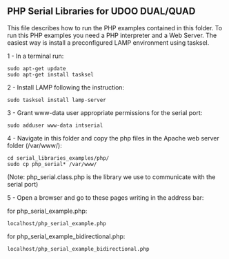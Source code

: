 PHP Serial Libraries for UDOO DUAL/QUAD
--------

This file describes how to run the PHP examples contained in this folder. To run this PHP examples you need a PHP interpreter and a Web Server.  The easiest way is install a preconfigured LAMP environment using tasksel.

1 - In a terminal run:

    sudo apt-get update
    sudo apt-get install tasksel

2 - Install LAMP following the instruction:

    sudo tasksel install lamp-server 

3 - Grant www-data user appropriate permissions for the serial port:

    sudo adduser www-data intserial

4 - Navigate in this folder and copy the php files in the Apache web server folder (/var/www/):

    cd serial_libraries_examples/php/
    sudo cp php_serial* /var/www/

(Note: php_serial.class.php is the library we use to communicate with the serial port)

5 - Open a browser and go to these pages writing in the address bar:

for php_serial_example.php:

    localhost/php_serial_example.php

for php_serial_example_bidirectional.php:

    localhost/php_serial_example_bidirectional.php
